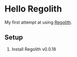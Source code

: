 # Hello Regolith

My first attempt at using [Regolith](https://github.com/Bedrock-OSS/regolith).

## Setup

1. Install Regolith v0.0.18